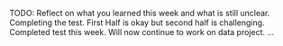 TODO: Reflect on what you learned this week and what is still unclear.
Completing the test. First Half is okay but second half is challenging.
Completed test this week. Will now continue to work on data project.
...

